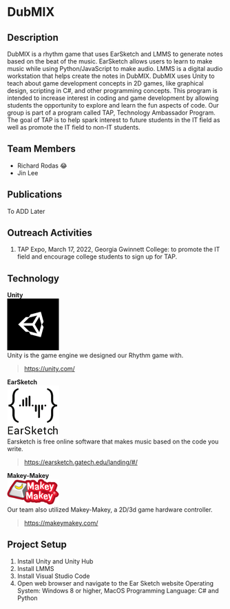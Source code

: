 # DubMIX

## Description
DubMIX is a rhythm game that uses EarSketch and LMMS to generate notes based on the beat of the music. EarSketch allows users to learn to make music while using Python/JavaScript to make audio. LMMS is a digital audio workstation that helps create the notes in DubMIX. DubMIX uses Unity to teach about game development concepts in 2D games, like graphical design, scripting in C#, and other programming concepts. This program is intended to increase interest in coding and game development by allowing students the opportunity to explore and learn the fun aspects of code. Our group is part of a program called TAP, Technology Ambassador Program. The goal of TAP is to help spark interest to future students in the IT field as well as promote the IT field to non-IT students.

##  Team Members
* Richard Rodas 😂
* Jin Lee

## Publications
  To ADD Later

## Outreach Activities
  1. TAP Expo, March 17, 2022, Georgia Gwinnett College: to promote the IT field and encourage college students to sign up for TAP.

## Technology

**Unity** <br />
<img src="media/unity.png" width="120"> <br />
Unity is the game engine we designed our Rhythm game with.
>https://unity.com/

**EarSketch** <br />
<img src="media/earsketch.png" width="120"> <br />
Earsketch is free online software that makes music based on the code you write.
>https://earsketch.gatech.edu/landing/#/

**Makey-Makey** <br />
<img src="media/makeymakey.png" width="120"> <br />
Our team also utilized Makey-Makey, a 2D/3d game hardware controller.
>https://makeymakey.com/

## Project Setup
 1. Install Unity and Unity Hub
 2. Install LMMS
 3. Install Visual Studio Code
 4. Open web browser and navigate to the Ear Sketch website
 Operating System: Windows 8 or higher, MacOS
 Programming Language: C# and Python
  
